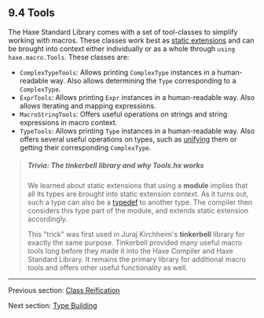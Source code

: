 ## 9.4 Tools

The Haxe Standard Library comes with a set of tool-classes to simplify working with macros. These classes work best as [static extensions](lf-static-extension.md) and can be brought into context either individually or as a whole through `using haxe.macro.Tools`. These classes are:

* `ComplexTypeTools`: Allows printing `ComplexType` instances in a human-readable way. Also allows determining the `Type` corresponding to a `ComplexType`.
* `ExprTools`: Allows printing `Expr` instances in a human-readable way. Also allows iterating and mapping expressions.
* `MacroStringTools`: Offers useful operations on strings and string expressions in macro context.
* `TypeTools`: Allows printing `Type` instances in a human-readable way. Also offers several useful operations on types, such as [unifying](type-system-unification.md) them or getting their corresponding `ComplexType`.


> ##### Trivia: The tinkerbell library and why Tools.hx works
>
> We learned about static extensions that using a **module** implies that all its types are brought into static extension context. As it turns out, such a type can also be a [typedef](type-system-typedef.md) to another type. The compiler then considers this type part of the module, and extends static extension accordingly.
> 
> This "trick" was first used in Juraj Kirchheim's **tinkerbell** library for exactly the same purpose. Tinkerbell provided many useful macro tools long before they made it into the Haxe Compiler and Haxe Standard Library. It remains the primary library for additional macro tools and offers other useful functionality as well.

---

Previous section: [Class Reification](macro-reification-class.md)

Next section: [Type Building](macro-type-building.md)
